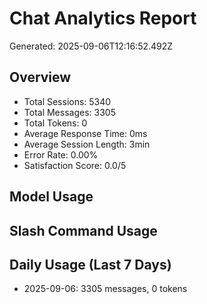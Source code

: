 # Chat Analytics Report
Generated: 2025-09-06T12:16:52.492Z

## Overview
- Total Sessions: 5340
- Total Messages: 3305
- Total Tokens: 0
- Average Response Time: 0ms
- Average Session Length: 3min
- Error Rate: 0.00%
- Satisfaction Score: 0.0/5

## Model Usage


## Slash Command Usage


## Daily Usage (Last 7 Days)
- 2025-09-06: 3305 messages, 0 tokens
